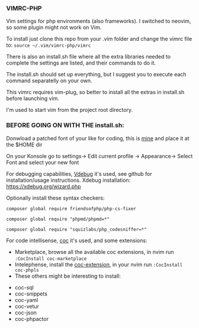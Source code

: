 ### VIMRC-PHP

Vim settings for php environments (also frameworks). I switched to neovim, so some plugin might not work on Vim.

To install just clone this repo from your .vim folder and change the vimrc file to:
`source ~/.vim/vimrc-php/vimrc`

There is also an install.sh file where all the extra libraries needed to complete the settings are listed, and their commands to do it.

The install.sh should set up everything, but I suggest you to execute each command separatelly on your own.

This vimrc requires vim-plug, so better to install all the extras in install.sh before launching vim.

I'm used to start vim from the project root directory.


### BEFORE GOING ON WITH THE install.sh:

Donwload a patched font of your like for coding, this is [mine](https://github.com/ryanoasis/nerd-fonts/blob/master/patched-fonts/SourceCodePro/Medium/complete/Sauce%20Code%20Pro%20Medium%20Nerd%20Font%20Complete%20Mono.ttf) and place it at the $HOME dir

On your Konsole go to
    settings-> Edit current profile -> Appearance-> Select Font
and select your new font

For debugging capabilities, [Vdebug](https://github.com/neoclide/coc.nvim) it's used, see github for installation/usage instructions. 
Xdebug installation: https://xdebug.org/wizard.php

Optionally install these syntax checkers:

`composer global require friendsofphp/php-cs-fixer`

`composer global require "phpmd/phpmd=*"`

`composer global require "squizlabs/php_codesniffer=*"`

For code intellisense, [coc](https://github.com/neoclide/coc.nvim) it's used, and some extensions:
* Marketplace, browse all the available coc extensions, in nvim run `:CocInstall coc-marketplace`
* Intelephense, install the [coc-extension](https://github.com/marlonfan/coc-phpls), in your nvim run `:CocInstall coc-phpls`
* These others might be interesting to install:
- coc-sql
- coc-snippets
- coc-yaml
- coc-vetur
- coc-json
- coc-phpactor
